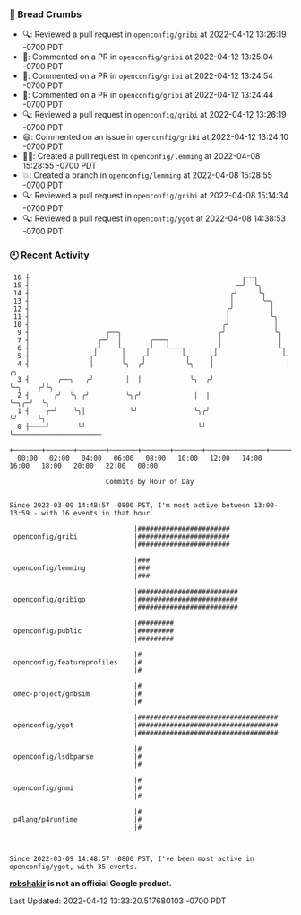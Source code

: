 ### 🍞 Bread Crumbs

 * 🔍: Reviewed a pull request in  `openconfig/gribi` at 2022-04-12 13:26:19 -0700 PDT
 * 💬: Commented on a PR in  `openconfig/gribi` at 2022-04-12 13:25:04 -0700 PDT
 * 💬: Commented on a PR in  `openconfig/gribi` at 2022-04-12 13:24:54 -0700 PDT
 * 💬: Commented on a PR in  `openconfig/gribi` at 2022-04-12 13:24:44 -0700 PDT
 * 🔍: Reviewed a pull request in  `openconfig/gribi` at 2022-04-12 13:26:19 -0700 PDT
 * 😃: Commented on an issue in `openconfig/gribi` at 2022-04-12 13:24:10 -0700 PDT
 * ✍🏼: Created a pull request in `openconfig/lemming` at 2022-04-08 15:28:55 -0700 PDT
 * 💥: Created a branch in `openconfig/lemming` at 2022-04-08 15:28:55 -0700 PDT
 * 🔍: Reviewed a pull request in  `openconfig/gribi` at 2022-04-08 15:14:34 -0700 PDT
 * 🔍: Reviewed a pull request in  `openconfig/ygot` at 2022-04-08 14:38:53 -0700 PDT

### 🕘 Recent Activity
```
 16 ┼                                                     ╭──╮
 15 ┤                                                   ╭─╯  ╰╮
 14 ┤                                                  ╭╯     ╰╮
 13 ┤                                                  │       ╰─╮
 12 ┤                                                 ╭╯         │
 11 ┤                                                 │          ╰╮
 10 ┤                                                ╭╯           │
  9 ┤                   ╭──╮                        ╭╯            ╰╮
  7 ┤                 ╭─╯  │       ╭───╮            │              │
  6 ┤                ╭╯    ╰╮     ╭╯   ╰───╮       ╭╯              ╰╮
  5 ┤               ╭╯      │    ╭╯        ╰╮     ╭╯                ╰╮
  4 ┤               │       ╰╮  ╭╯          ╰╮    │                  │       ╭╮
  3 ┤       ╭──╮   ╭╯        │  │            ╰╮  ╭╯                  ╰─╮    ╭╯╰╮
  2 ┤      ╭╯  ╰╮ ╭╯         ╰╮╭╯             │  │                     ╰─╮╭─╯  ╰╮
  1 ┤    ╭─╯    ╰╮│           ╰╯              ╰╮╭╯                       ╰╯     ╰╮
  0 ┼────╯       ╰╯                            ╰╯                                ╰──────────────────────
    +───────+───────+───────+───────+───────+───────+───────+───────+───────+───────+───────+───────+────
  00:00   02:00   04:00   06:00   08:00   10:00   12:00   14:00   16:00   18:00   20:00   22:00   00:00   

						Commits by Hour of Day


Since 2022-03-09 14:48:57 -0800 PST, I'm most active between 13:00-13:59 - with 16 events in that hour.

```



```
                               |#######################
 openconfig/gribi              |#######################
                               |#######################

                               |###
 openconfig/lemming            |###
                               |###

                               |#########################
 openconfig/gribigo            |#########################
                               |#########################

                               |#########
 openconfig/public             |#########
                               |#########

                               |#
 openconfig/featureprofiles    |#
                               |#

                               |#
 omec-project/gnbsim           |#
                               |#

                               |###################################
 openconfig/ygot               |###################################
                               |###################################

                               |#
 openconfig/lsdbparse          |#
                               |#

                               |#
 openconfig/gnmi               |#
                               |#

                               |#
 p4lang/p4runtime              |#
                               |#



Since 2022-03-09 14:48:57 -0800 PST, I've been most active in openconfig/ygot, with 35 events.

```
**[robshakir](mailto:robjs@google.com) is not an official Google product.**  


Last Updated: 2022-04-12 13:33:20.517680103 -0700 PDT
